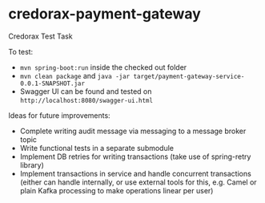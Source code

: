 # credorax-payment-gateway
Credorax Test Task

To test:
- `mvn spring-boot:run` inside the checked out folder
- `mvn clean package` and `java -jar target/payment-gateway-service-0.0.1-SNAPSHOT.jar`
- Swagger UI can be found and tested on `http://localhost:8080/swagger-ui.html`

Ideas for future improvements:
- Complete writing audit message via messaging to a message broker topic
- Write functional tests in a separate submodule
- Implement DB retries for writing transactions (take use of spring-retry library)
- Implement transactions in service and handle concurrent transactions (either can handle internally, or use external tools for this, e.g. Camel or plain Kafka processing to make operations linear per user)
